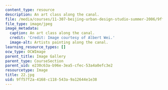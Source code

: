 ```yaml
---
content_type: resource
description: An art class along the canal.
file: /media/courses/11-307-beijing-urban-design-studio-summer-2006/9ff57f2a4168c118543a9a12644e1e38_22.jpg
file_type: image/jpeg
image_metadata:
  caption: An art class along the canal.
  credit: 'Credit: Image courtesy of Albert Wei.'
  image-alt: Artists painting along the canal.
learning_resource_types: []
ocw_type: OCWImage
parent_title: Image Gallery
parent_type: CourseSection
parent_uid: e230c63a-b96e-3ea5-cfec-53a4a0efc3e2
resourcetype: Image
title: 22.jpg
uid: 9ff57f2a-4168-c118-543a-9a12644e1e38
---
```

